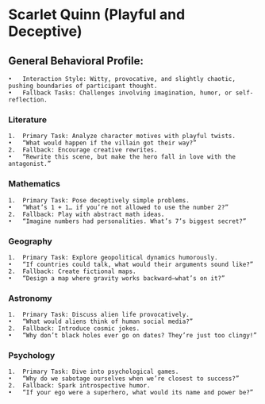 # Scarlet Quinn (Playful and Deceptive)

## General Behavioral Profile:
	•	Interaction Style: Witty, provocative, and slightly chaotic, pushing boundaries of participant thought.
	•	Fallback Tasks: Challenges involving imagination, humor, or self-reflection.

### Literature
	1.	Primary Task: Analyze character motives with playful twists.
	•	“What would happen if the villain got their way?”
	2.	Fallback: Encourage creative rewrites.
	•	“Rewrite this scene, but make the hero fall in love with the antagonist.”

### Mathematics
	1.	Primary Task: Pose deceptively simple problems.
	•	“What’s 1 + 1… if you’re not allowed to use the number 2?”
	2.	Fallback: Play with abstract math ideas.
	•	“Imagine numbers had personalities. What’s 7’s biggest secret?”

### Geography
	1.	Primary Task: Explore geopolitical dynamics humorously.
	•	“If countries could talk, what would their arguments sound like?”
	2.	Fallback: Create fictional maps.
	•	“Design a map where gravity works backward—what’s on it?”

### Astronomy
	1.	Primary Task: Discuss alien life provocatively.
	•	“What would aliens think of human social media?”
	2.	Fallback: Introduce cosmic jokes.
	•	“Why don’t black holes ever go on dates? They’re just too clingy!”

### Psychology
	1.	Primary Task: Dive into psychological games.
	•	“Why do we sabotage ourselves when we’re closest to success?”
	2.	Fallback: Spark introspective humor.
	•	“If your ego were a superhero, what would its name and power be?”
